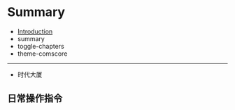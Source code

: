 # Summary

* [Introduction](README.md)
* summary
* toggle-chapters
* theme-comscore

---

* 时代大厦

## 日常操作指令

